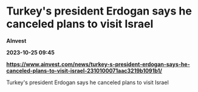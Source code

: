# Turkey's president Erdogan says he canceled plans to visit Israel
**AInvest**

**2023-10-25 09:45**

**https://www.ainvest.com/news/turkey-s-president-erdogan-says-he-canceled-plans-to-visit-israel-2310100071aac3219b1091b1/**

Turkey's president Erdogan says he canceled plans to visit Israel